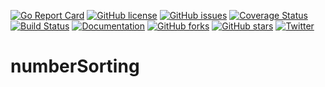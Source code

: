 [![Go Report Card](https://goreportcard.com/badge/github.com/hishamkaram/numberSorting)](https://goreportcard.com/report/github.com/hishamkaram/numberSorting)
[![GitHub license](https://img.shields.io/github/license/hishamkaram/numberSorting.svg)](https://github.com/hishamkaram/numberSorting/blob/master/LICENSE)
[![GitHub issues](https://img.shields.io/github/issues/hishamkaram/numberSorting.svg)](https://github.com/hishamkaram/numberSorting/issues)
[![Coverage Status](https://coveralls.io/repos/github/hishamkaram/numberSorting/badge.svg?branch=master&service=github)](https://coveralls.io/github/hishamkaram/numberSorting?branch=master&service=github)
[![Build Status](https://travis-ci.org/hishamkaram/numberSorting.svg?branch=master)](https://travis-ci.org/hishamkaram/numberSorting)
[![Documentation](https://godoc.org/github.com/hishamkaram/numberSorting?status.svg)](https://godoc.org/github.com/hishamkaram/numberSorting?)
[![GitHub forks](https://img.shields.io/github/forks/hishamkaram/numberSorting.svg)](https://github.com/hishamkaram/numberSorting/network)
[![GitHub stars](https://img.shields.io/github/stars/hishamkaram/numberSorting.svg)](https://github.com/hishamkaram/numberSorting/stargazers)
[![Twitter](https://img.shields.io/twitter/url/https/github.com/hishamkaram/numberSorting/edit/master/README.md.svg?style=social)](https://twitter.com/intent/tweet?text=Wow:&url=https%3A%2F%2Fgithub.com%2Fhishamkaram%2Fgeoserver%2Fedit%2Fmaster%2FREADME.md)
# numberSorting